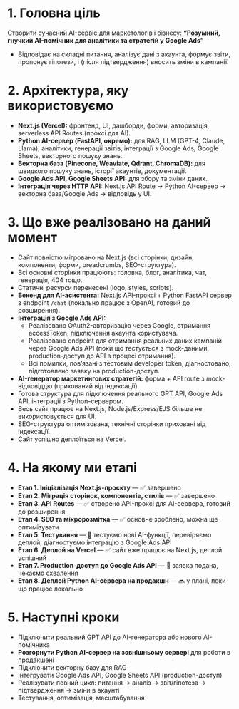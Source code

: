 # 1. Головна ціль
Створити сучасний AI-сервіс для маркетологів і бізнесу:
**“Розумний, гнучкий AI-помічник для аналітики та стратегій у Google Ads”**
- Відповідає на складні питання, аналізує дані з акаунта, формує звіти, пропонує гіпотези, і (після підтвердження) вносить зміни в кампанії.

# 2. Архітектура, яку використовуємо
- **Next.js (Vercel):** фронтенд, UI, дашборди, форми, авторизація, serverless API Routes (проксі для AI).
- **Python AI-сервер (FastAPI, окремо):** для RAG, LLM (GPT-4, Claude, Llama), аналітики, генерації звітів, інтеграції з Google Ads, Google Sheets, векторного пошуку знань.
- **Векторна база (Pinecone, Weaviate, Qdrant, ChromaDB):** для швидкого пошуку знань, історії акаунтів, документації.
- **Google Ads API, Google Sheets API:** для збору та зміни даних.
- **Інтеграція через HTTP API:** Next.js API Route → Python AI-сервер → векторна база/Google Ads → відповідь у UI.

# 3. Що вже реалізовано на даний момент
- Сайт повністю мігровано на Next.js (всі сторінки, дизайн, компоненти, форми, breadcrumbs, SEO-структура).
- Всі основні сторінки працюють: головна, блог, аналітика, чат, генерація, 404 тощо.
- Статичні ресурси перенесені (logo, styles, scripts).
- **Бекенд для AI-асистента:** Next.js API-проксі + Python FastAPI сервер з endpoint `/chat` (локально працює з OpenAI, готовий до розширення).
- **Інтеграція з Google Ads API:**
  - Реалізовано OAuth2-авторизацію через Google, отримання accessToken, підключення акаунта користувача.
  - Реалізовано endpoint для отримання реальних даних кампаній через Google Ads API (поки що тестується з mock-даними, production-доступ до API в процесі отримання).
  - Всі помилки, пов’язані з тестовим developer token, діагностовано; підготовлено заявку на production-доступ.
- **AI-генератор маркетингових стратегій:** форма + API route з mock-відповіддю (прихований від індексації).
- Готова структура для підключення реального GPT API, Google Ads API, інтеграції з Python-сервером.
- Весь сайт працює на Next.js, Node.js/Express/EJS більше не використовується для UI.
- SEO-структура оптимізована, технічні сторінки приховані від індексації.
- Сайт успішно деплоїться на Vercel.

# 4. На якому ми етапі
- **Етап 1. Ініціалізація Next.js-проєкту** — ✅ завершено
- **Етап 2. Міграція сторінок, компонентів, стилів** — ✅ завершено
- **Етап 3. API Routes** — ✅ створено API-проксі для AI-сервера, готовий до розширення
- **Етап 4. SEO та мікророзмітка** — ✅ основне зроблено, можна ще оптимізувати
- **Етап 5. Тестування** — 🔄 тестуємо нові AI-функції, перевіряємо деплой, діагностуємо інтеграцію з Google Ads API
- **Етап 6. Деплой на Vercel** — ✅ сайт вже працює на Next.js, деплой успішний
- **Етап 7. Production-доступ до Google Ads API** — 🔄 заявка подана, чекаємо схвалення
- **Етап 8. Деплой Python AI-сервера на продакшн** — 🔜 у плані, поки що працює локально

# 5. Наступні кроки
- Підключити реальний GPT API до AI-генератора або нового AI-помічника
- **Розгорнути Python AI-сервер на зовнішньому сервері** для роботи в продакшені
- Підключити векторну базу для RAG
- Інтегрувати Google Ads API, Google Sheets API (production-доступ)
- Реалізувати повний цикл: питання → аналіз → звіт/гіпотеза → підтвердження → зміни в акаунті
- Тестування, оптимізація, масштабування 